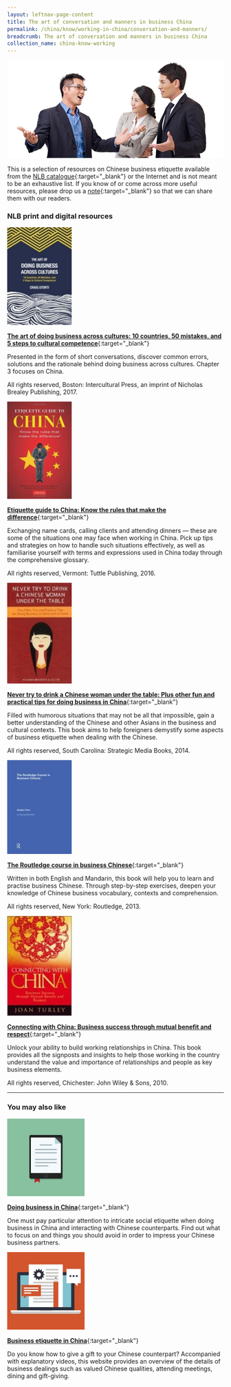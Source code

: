 ```yaml
---
layout: leftnav-page-content
title: The art of conversation and manners in business China
permalink: /china/know/working-in-china/conversation-and-manners/
breadcrumb: The art of conversation and manners in business China
collection_name: china-know-working
---
```


<img src="\images\china-working\art-of-conversation-and-manners.jpg" alt="conversation and manners" style="width:800px;" />

This is a selection of resources on Chinese business etiquette available from the [NLB catalogue](http://catalogue.nlb.gov.sg/){:target="_blank"} or the Internet and is not meant to be an exhaustive list. If you know of or come across more useful resources, please drop us a [note](mailto:ref@nlb.gov.sg){:target="_blank"} so that we can share them with our readers.

### **NLB print and digital resources**

<img src="/images/book-covers/The-art-of-doing-business-across-cultures.jpg" style="width:150px;" />

[**The art of doing business across cultures: 10 countries, 50 mistakes, and 5 steps to cultural competence**](http://eservice.nlb.gov.sg/item_holding.aspx?bid=202836898){:target="_blank"}

Presented in the form of short conversations, discover common errors, solutions and the rationale behind doing business across cultures. Chapter 3 focuses on China.

All rights reserved, Boston: Intercultural Press, an imprint of Nicholas Brealey Publishing, 2017.

<img src="/images/book-covers/Etiquette-guide-to-China-Know-the-rules-that-make-the-difference.jpg" style="width:150px;" />

[**Etiquette guide to China: Know the rules that make the difference**](http://eservice.nlb.gov.sg/item_holding.aspx?bid=202670409){:target="_blank"}

Exchanging name cards, calling clients and attending dinners — these are some of the situations one may face when working in China. Pick up tips and strategies on how to handle such situations effectively, as well as familiarise yourself with terms and expressions used in China today through the comprehensive glossary.

All rights reserved, Vermont: Tuttle Publishing, 2016.

<img src="/images/book-covers/Never-try-to-drink-a-Chinese-woman-under-the-table.jpg" style="width:150px;" />

[**Never try to drink a Chinese woman under the table: Plus other fun and practical tips for doing business in China**](http://eservice.nlb.gov.sg/item_holding.aspx?bid=201160849){:target="_blank"}

Filled with humorous situations that may not be all that impossible, gain a better understanding of the Chinese and other Asians in the business and cultural contexts. This book aims to help foreigners demystify some aspects of business etiquette when dealing with the Chinese.

All rights reserved, South Carolina: Strategic Media Books, 2014.

<img src="/images/book-covers/The-Routledge-course-in-business-Chinese.jpg" style="width:150px;" />

[**The Routledge course in business Chinese**](http://eservice.nlb.gov.sg/item_holding.aspx?bid=14348252){:target="_blank"}

Written in both English and Mandarin, this book will help you to learn and practise business Chinese. Through step-by-step exercises, deepen your knowledge of Chinese business vocabulary, contexts and comprehension.

All rights reserved, New York: Routledge, 2013.

<img src="/images/book-covers/Connecting-with-China-Business-success-through-mutual-benefit-and-respect.jpg" style="width:150px;" />

[**Connecting with China: Business success through mutual benefit and respect**](http://eservice.nlb.gov.sg/item_holding.aspx?bid=13599992){:target="_blank"}

Unlock your ability to build working relationships in China. This book provides all the signposts and insights to help those working in the country understand the value and importance of relationships and people as key business elements.

All rights reserved, Chichester: John Wiley & Sons, 2010.

---

### **You may also like**

<img src="/images/resources/Article 2.jpg" style="width:180px;" />

[**Doing business in China**](https://www.todaytranslations.com/doing-business-in-china){:target="_blank"}

One must pay particular attention to intricate social etiquette when doing business in China and interacting with Chinese counterparts. Find out what to focus on and things you should avoid in order to impress your Chinese business partners.

<img src="/images/resources/Article 4.jpg" style="width:180px;" />

[**Business etiquette in China**](http://tradecommissioner.gc.ca/world-monde/107932.aspx?lang=eng){:target="_blank"}

Do you know how to give a gift to your Chinese counterpart? Accompanied with explanatory videos, this website provides an overview of the details of business dealings such as valued Chinese qualities, attending meetings, dining and gift-giving.